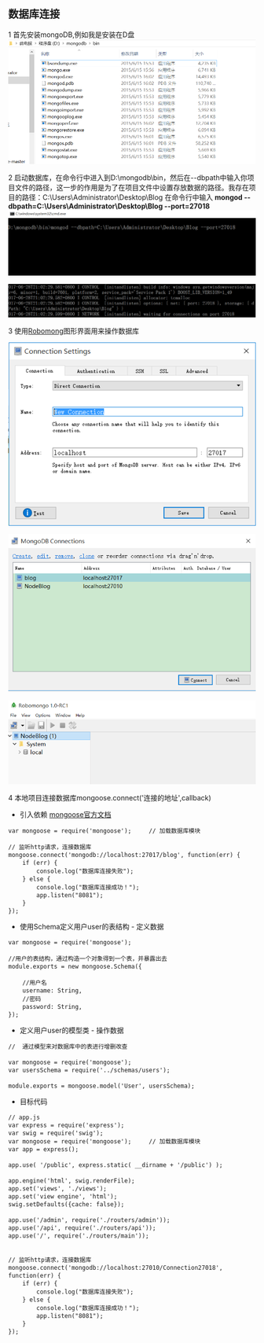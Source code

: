## 数据库连接

1 首先安装mongoDB,例如我是安装在D盘
![](/博客管理系统/img/数据库连接1.jpg)

2 启动数据库，在命令行中进入到D:\mongodb\bin，然后在--dbpath中输入你项目文件的路径，这一步的作用是为了在项目文件中设置存放数据的路径。我存在项目的路径：C:\Users\Administrator\Desktop\Blog
在命令行中输入 **mongod --dbpath=C:\Users\Administrator\Desktop\Blog --port=27018**
![](/博客管理系统/img/数据库连接2.jpg)

![](/博客管理系统/img/数据库连接3.jpg)

3 使用[Robomong](https://robomongo.org/download)图形界面用来操作数据库

![](/博客管理系统/img/数据库连接5.jpg)

![](/博客管理系统/img/数据库连接6.jpg)

![](/博客管理系统/img/数据库连接7.jpg)


4 本地项目连接数据库mongoose.connect('连接的地址',callback)

* 引入依赖  [mongoose官方文档](http://www.nodeclass.com/api/mongoose.html#guide)

```
var mongoose = require('mongoose');     // 加载数据库模块

// 监听http请求，连接数据库
mongoose.connect('mongodb://localhost:27017/blog', function(err) {
    if (err) {
        console.log("数据库连接失败");
    } else {
        console.log("数据库连接成功！");
        app.listen("8081");
    }
});
```

* 使用Schema定义用户user的表结构 - 定义数据
```
var mongoose = require('mongoose');

//用户的表结构，通过构造一个对象得到一个表，并暴露出去
module.exports = new mongoose.Schema({

    //用户名
    username: String,
    //密码
    password: String,
});

```

* 定义用户user的模型类 - 操作数据

```
//  通过模型来对数据库中的表进行增删改查

var mongoose = require('mongoose');
var usersSchema = require('../schemas/users');

module.exports = mongoose.model('User', usersSchema);
```
* 目标代码
```
// app.js
var express = require('express');
var swig = require('swig');
var mongoose = require('mongoose');     // 加载数据库模块
var app = express();

app.use( '/public', express.static( __dirname + '/public') );

app.engine('html', swig.renderFile);
app.set('views', './views');
app.set('view engine', 'html');
swig.setDefaults({cache: false});

app.use('/admin', require('./routers/admin'));
app.use('/api', require('./routers/api'));
app.use('/', require('./routers/main'));


// 监听http请求，连接数据库
mongoose.connect('mongodb://localhost:27010/Connection27018', function(err) {
    if (err) {
        console.log("数据库连接失败");
    } else {
        console.log("数据库连接成功！");
        app.listen("8081");
    }
});




```



